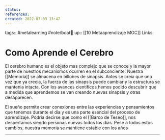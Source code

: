 ```yaml
---
status:
references:
created: 2022-07-03 13:47
---
```

tags:: #metalearning  #note/boat🚤 
up:: [[10 Metaaprendizaje MOC]]
Links: 
# Como Aprende el Cerebro
El cerebro humano es el objeto mas complejo que se conoce y la mayor parte de nuestros mecanismos ocurren en el subconciente. Nuestra [[Memoria]] se almacena en billones de sinapsis. Antes se creia que una vez que ya crecia, la fuerza de las sinapsis puede cambiar y la estructura se mantenia intacta. Con los avances cientificos hemos podido descubrir que a medida que aprendemos se van creando nuevas sinapsis y otras desaparecen.

El sueño permite crear conexiones entre las experiencias y pensamientos que tenemos durante el día y es una parte esencial del proceso de aprendizaje. Podría decirse que como el [[Barco de Teseo]], nos despertamos siendo personas nuevas todos los dias. Pese a todos estos cambios, nuestra memoria se mantiene estable con los años
___
